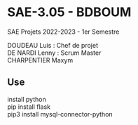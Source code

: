 # SAE-3.05 - BDBOUM
SAE Projets 2022-2023 - 1er Semestre

DOUDEAU Luis : Chef de projet\
DE NARDI Lenny : Scrum Master\
CHARPENTIER Maxym

## Use
install python\
pip install flask\
pip3 install mysql-connector-python
